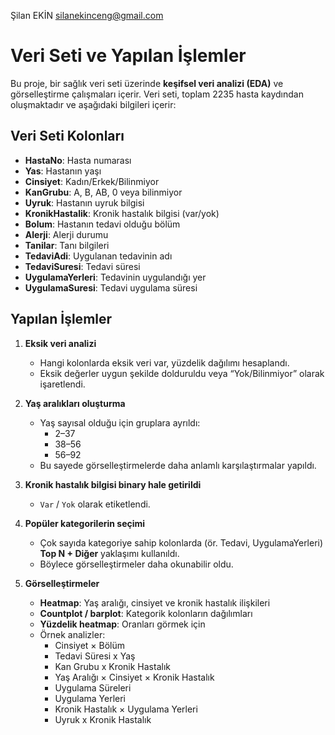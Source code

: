 Şilan EKİN 
silanekinceng@gmail.com
# Veri Seti ve Yapılan İşlemler

Bu proje, bir sağlık veri seti üzerinde **keşifsel veri analizi (EDA)** ve görselleştirme çalışmaları içerir. Veri seti, toplam 2235 hasta kaydından oluşmaktadır ve aşağıdaki bilgileri içerir:  

## Veri Seti Kolonları
- **HastaNo**: Hasta numarası  
- **Yas**: Hastanın yaşı  
- **Cinsiyet**: Kadın/Erkek/Bilinmiyor  
- **KanGrubu**: A, B, AB, 0 veya bilinmiyor  
- **Uyruk**: Hastanın uyruk bilgisi  
- **KronikHastalik**: Kronik hastalık bilgisi (var/yok)  
- **Bolum**: Hastanın tedavi olduğu bölüm  
- **Alerji**: Alerji durumu  
- **Tanilar**: Tanı bilgileri  
- **TedaviAdi**: Uygulanan tedavinin adı  
- **TedaviSuresi**: Tedavi süresi  
- **UygulamaYerleri**: Tedavinin uygulandığı yer  
- **UygulamaSuresi**: Tedavi uygulama süresi  

## Yapılan İşlemler

1. **Eksik veri analizi**  
   - Hangi kolonlarda eksik veri var, yüzdelik dağılımı hesaplandı.  
   - Eksik değerler uygun şekilde dolduruldu veya “Yok/Bilinmiyor” olarak işaretlendi.

2. **Yaş aralıkları oluşturma**  
   - Yaş sayısal olduğu için gruplara ayrıldı:
     - 2–37  
     - 38–56  
     - 56–92  
   - Bu sayede görselleştirmelerde daha anlamlı karşılaştırmalar yapıldı.

3. **Kronik hastalık bilgisi binary hale getirildi**  
   - `Var` / `Yok` olarak etiketlendi.  

4. **Popüler kategorilerin seçimi**  
   - Çok sayıda kategoriye sahip kolonlarda (ör. Tedavi, UygulamaYerleri) **Top N + Diğer** yaklaşımı kullanıldı.  
   - Böylece görselleştirmeler daha okunabilir oldu.

5. **Görselleştirmeler**  
   - **Heatmap**: Yaş aralığı, cinsiyet ve kronik hastalık ilişkileri  
   - **Countplot / barplot**: Kategorik kolonların dağılımları  
   - **Yüzdelik heatmap**: Oranları görmek için  
   - Örnek analizler:
     - Cinsiyet × Bölüm
     - Tedavi Süresi x Yaş
     - Kan Grubu x Kronik Hastalık
     - Yaş Aralığı × Cinsiyet × Kronik Hastalık
     - Uygulama Süreleri
     - Uygulama Yerleri
     - Kronik Hastalık × Uygulama Yerleri
     - Uyruk x Kronik Hastalık
